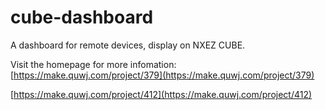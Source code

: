 # cube-dashboard
A dashboard for remote devices, display on NXEZ CUBE.

Visit the homepage for more infomation:
[https://make.quwj.com/project/379](https://make.quwj.com/project/379)

[https://make.quwj.com/project/412](https://make.quwj.com/project/412)